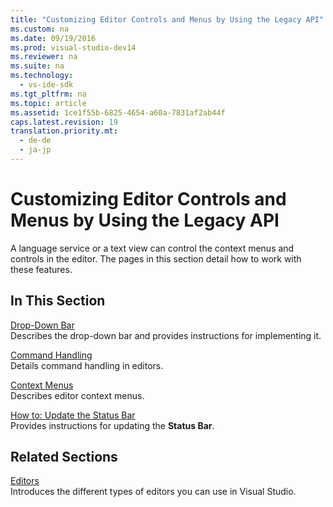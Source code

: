 ```yaml
---
title: "Customizing Editor Controls and Menus by Using the Legacy API"
ms.custom: na
ms.date: 09/19/2016
ms.prod: visual-studio-dev14
ms.reviewer: na
ms.suite: na
ms.technology: 
  - vs-ide-sdk
ms.tgt_pltfrm: na
ms.topic: article
ms.assetid: 1ce1f55b-6825-4654-a60a-7831af2ab44f
caps.latest.revision: 19
translation.priority.mt: 
  - de-de
  - ja-jp
---
```

# Customizing Editor Controls and Menus by Using the Legacy API
A language service or a text view can control the context menus and controls in the editor. The pages in this section detail how to work with these features.  
  
## In This Section  
 [Drop-Down Bar](../vs140/Drop-down-Bar.md)  
 Describes the drop-down bar and provides instructions for implementing it.  
  
 [Command Handling](../Topic/Command%20Handling.md)  
 Details command handling in editors.  
  
 [Context Menus](../Topic/Context%20Menus.md)  
 Describes editor context menus.  
  
 [How to: Update the Status Bar](../Topic/How%20to:%20Update%20the%20Status%20Bar.md)  
 Provides instructions for updating the **Status Bar**.  
  
## Related Sections  
 [Editors](../vs140/Editor-and-Language-Service-Extensions.md)  
 Introduces the different types of editors you can use in Visual Studio.